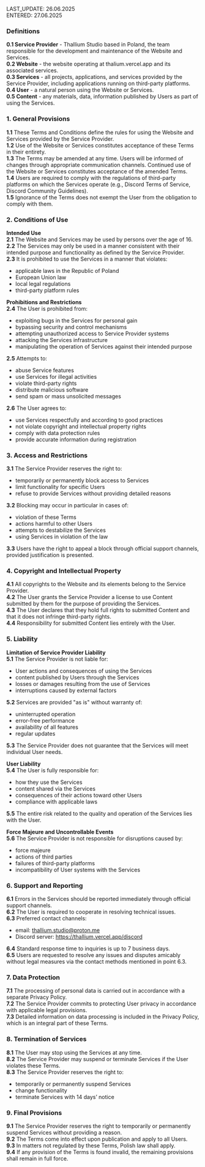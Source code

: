 LAST_UPDATE: 26.06.2025  
ENTERED: 27.06.2025

### Definitions<br>
**0.1 Service Provider** - Thallium Studio based in Poland, the team responsible for the development and maintenance of the Website and Services.<br>
**0.2 Website** - the website operating at thalium.vercel.app and its associated services.<br>
**0.3 Services** - all projects, applications, and services provided by the Service Provider, including applications running on third-party platforms.<br>
**0.4 User** - a natural person using the Website or Services.<br>
**0.5 Content** - any materials, data, information published by Users as part of using the Services.<br>

### 1. General Provisions<br>

**1.1** These Terms and Conditions define the rules for using the Website and Services provided by the Service Provider.<br>
**1.2** Use of the Website or Services constitutes acceptance of these Terms in their entirety.<br>
**1.3** The Terms may be amended at any time. Users will be informed of changes through appropriate communication channels. Continued use of the Website or Services constitutes acceptance of the amended Terms.<br>
**1.4** Users are required to comply with the regulations of third-party platforms on which the Services operate (e.g., Discord Terms of Service, Discord Community Guidelines).<br>
**1.5** Ignorance of the Terms does not exempt the User from the obligation to comply with them.<br>

### 2. Conditions of Use<br>

**Intended Use**<br>
**2.1** The Website and Services may be used by persons over the age of 16.<br>
**2.2** The Services may only be used in a manner consistent with their intended purpose and functionality as defined by the Service Provider.<br>
**2.3** It is prohibited to use the Services in a manner that violates:<br>
- applicable laws in the Republic of Poland<br>
- European Union law<br>
- local legal regulations<br>
- third-party platform rules<br>

**Prohibitions and Restrictions**<br>
**2.4** The User is prohibited from:<br>
- exploiting bugs in the Services for personal gain<br>
- bypassing security and control mechanisms<br>
- attempting unauthorized access to Service Provider systems<br>
- attacking the Services infrastructure<br>
- manipulating the operation of Services against their intended purpose<br>

**2.5** Attempts to:<br>
- abuse Service features<br>
- use Services for illegal activities<br>
- violate third-party rights<br>
- distribute malicious software<br>
- send spam or mass unsolicited messages<br>

**2.6** The User agrees to:<br>
- use Services respectfully and according to good practices<br>
- not violate copyright and intellectual property rights<br>
- comply with data protection rules<br>
- provide accurate information during registration<br>

### 3. Access and Restrictions<br>

**3.1** The Service Provider reserves the right to:<br>
- temporarily or permanently block access to Services<br>
- limit functionality for specific Users<br>
- refuse to provide Services without providing detailed reasons<br>

**3.2** Blocking may occur in particular in cases of:<br>
- violation of these Terms<br>
- actions harmful to other Users<br>
- attempts to destabilize the Services<br>
- using Services in violation of the law<br>

**3.3** Users have the right to appeal a block through official support channels, provided justification is presented.<br>

### 4. Copyright and Intellectual Property<br>

**4.1** All copyrights to the Website and its elements belong to the Service Provider.<br>
**4.2** The User grants the Service Provider a license to use Content submitted by them for the purpose of providing the Services.<br>
**4.3** The User declares that they hold full rights to submitted Content and that it does not infringe third-party rights.<br>
**4.4** Responsibility for submitted Content lies entirely with the User.<br>

### 5. Liability<br>

**Limitation of Service Provider Liability**<br>
**5.1** The Service Provider is not liable for:<br>
- User actions and consequences of using the Services<br>
- content published by Users through the Services<br>
- losses or damages resulting from the use of Services<br>
- interruptions caused by external factors<br>

**5.2** Services are provided "as is" without warranty of:<br>
- uninterrupted operation<br>
- error-free performance<br>
- availability of all features<br>
- regular updates<br>

**5.3** The Service Provider does not guarantee that the Services will meet individual User needs.<br>

**User Liability**<br>
**5.4** The User is fully responsible for:<br>
- how they use the Services<br>
- content shared via the Services<br>
- consequences of their actions toward other Users<br>
- compliance with applicable laws<br>

**5.5** The entire risk related to the quality and operation of the Services lies with the User.<br>

**Force Majeure and Uncontrollable Events**<br>
**5.6** The Service Provider is not responsible for disruptions caused by:<br>
- force majeure<br>
- actions of third parties<br>
- failures of third-party platforms<br>
- incompatibility of User systems with the Services<br>

### 6. Support and Reporting<br>

**6.1** Errors in the Services should be reported immediately through official support channels.<br>
**6.2** The User is required to cooperate in resolving technical issues.<br>
**6.3** Preferred contact channels:<br>
- email: thallium.studio@proton.me<br>
- Discord server: https://thallium.vercel.app/discord<br>

**6.4** Standard response time to inquiries is up to 7 business days.<br>
**6.5** Users are requested to resolve any issues and disputes amicably without legal measures via the contact methods mentioned in point 6.3.<br>

### 7. Data Protection<br>

**7.1** The processing of personal data is carried out in accordance with a separate Privacy Policy.<br>
**7.2** The Service Provider commits to protecting User privacy in accordance with applicable legal provisions.<br>
**7.3** Detailed information on data processing is included in the Privacy Policy, which is an integral part of these Terms.<br>

### 8. Termination of Services<br>

**8.1** The User may stop using the Services at any time.<br>
**8.2** The Service Provider may suspend or terminate Services if the User violates these Terms.<br>
**8.3** The Service Provider reserves the right to:<br>
- temporarily or permanently suspend Services<br>
- change functionality<br>
- terminate Services with 14 days’ notice<br>

### 9. Final Provisions<br>

**9.1** The Service Provider reserves the right to temporarily or permanently suspend Services without providing a reason.<br>
**9.2** The Terms come into effect upon publication and apply to all Users.<br>
**9.3** In matters not regulated by these Terms, Polish law shall apply.<br>
**9.4** If any provision of the Terms is found invalid, the remaining provisions shall remain in full force.<br>
